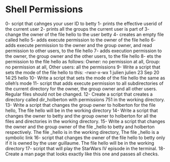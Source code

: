 # Shell Permissions
0- script that cahnges your user ID to betty
1- prints the effective userid of the current user
2- prints all the groups the current user is part of
3- change the owner of the file hello to the user betty
4- creates an empty file called hello
5- adds execute permission to the owner of the file hello 
6- adds execute permission to the owner and the group owner, and read permission to other users, to the file hello
7- adds execution permission to the owner, the group owner and the other users, to the file hello
8- ets the permission to the file hello as follows: Owner: no permission at all, Group: no permission at all, Other users: all the permissions
9- Write a script that sets the mode of the file hello to this: -rwxr-x-wx 1 julien julien 23 Sep 20 14:25 hello
10- Write a script that sets the mode of the file hello the same as olleh’s mode
11- script that adds execute permission to all subdirectories of the current directory for the owner, the group owner and all other users. Regular files should not be changed.
12- Create a script that creates a directory called dir_holberton with permissions 751 in the working directory.
13- Write a script that changes the group owner to holberton for the file hello, The file hello will be in the working directory
14- Write a script that changes the owner to betty and the group owner to holberton for all the files and directories in the working directory.
15- Write a script that changes the owner and the group owner of the file _hello to betty and holberton respectively. The file _hello is in the working directory, The file _hello is a symbolic link
16- script that changes the owner of the file hello to betty only if it is owned by the user guillaume. The file hello will be in the working directory
17- script that will play the StarWars IV episode in the terminal.
18- Create a man page that looks exactly like this one and passes all checks.
